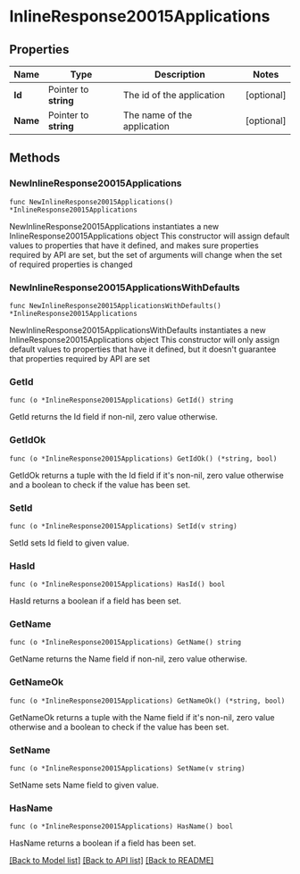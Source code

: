 # InlineResponse20015Applications

## Properties

Name | Type | Description | Notes
------------ | ------------- | ------------- | -------------
**Id** | Pointer to **string** | The id of the application | [optional] 
**Name** | Pointer to **string** | The name of the application | [optional] 

## Methods

### NewInlineResponse20015Applications

`func NewInlineResponse20015Applications() *InlineResponse20015Applications`

NewInlineResponse20015Applications instantiates a new InlineResponse20015Applications object
This constructor will assign default values to properties that have it defined,
and makes sure properties required by API are set, but the set of arguments
will change when the set of required properties is changed

### NewInlineResponse20015ApplicationsWithDefaults

`func NewInlineResponse20015ApplicationsWithDefaults() *InlineResponse20015Applications`

NewInlineResponse20015ApplicationsWithDefaults instantiates a new InlineResponse20015Applications object
This constructor will only assign default values to properties that have it defined,
but it doesn't guarantee that properties required by API are set

### GetId

`func (o *InlineResponse20015Applications) GetId() string`

GetId returns the Id field if non-nil, zero value otherwise.

### GetIdOk

`func (o *InlineResponse20015Applications) GetIdOk() (*string, bool)`

GetIdOk returns a tuple with the Id field if it's non-nil, zero value otherwise
and a boolean to check if the value has been set.

### SetId

`func (o *InlineResponse20015Applications) SetId(v string)`

SetId sets Id field to given value.

### HasId

`func (o *InlineResponse20015Applications) HasId() bool`

HasId returns a boolean if a field has been set.

### GetName

`func (o *InlineResponse20015Applications) GetName() string`

GetName returns the Name field if non-nil, zero value otherwise.

### GetNameOk

`func (o *InlineResponse20015Applications) GetNameOk() (*string, bool)`

GetNameOk returns a tuple with the Name field if it's non-nil, zero value otherwise
and a boolean to check if the value has been set.

### SetName

`func (o *InlineResponse20015Applications) SetName(v string)`

SetName sets Name field to given value.

### HasName

`func (o *InlineResponse20015Applications) HasName() bool`

HasName returns a boolean if a field has been set.


[[Back to Model list]](../README.md#documentation-for-models) [[Back to API list]](../README.md#documentation-for-api-endpoints) [[Back to README]](../README.md)


